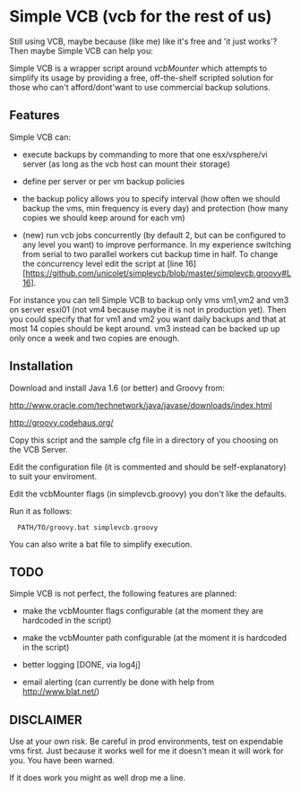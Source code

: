 Simple VCB (vcb for the rest of us)
===================================

Still using VCB, maybe because (like me) like it's free and 'it just works'?
Then maybe Simple VCB can help you:

Simple VCB is a wrapper script around *vcbMounter* which attempts to
simplify its usage by providing a free, off-the-shelf scripted solution
for those who can't afford/dont'want to use commercial backup solutions.

Features
--------

Simple VCB can:

- execute backups by commanding to more that one esx/vsphere/vi server (as long as
  the vcb host can mount their storage)

- define per server or per vm backup policies

- the backup policy allows you to specify interval (how often we should backup the vms, min
  frequency is every day) and protection (how many copies we should keep around
  for each vm)

- (new) run vcb jobs concurrently (by default 2, but can be configured to any level you want)
  to improve performance. In my experience switching from serial to two parallel workers cut backup time
  in half. To change the concurrency level edit the script at [line 16][https://github.com/unicolet/simplevcb/blob/master/simplevcb.groovy#L16].

For instance you can tell Simple VCB to backup only vms vm1,vm2 and vm3
on server esxi01 (not vm4 because maybe it is not in production yet).
Then you could specify that for vm1 and vm2 you want daily backups and
that at most 14 copies should be kept around. 
vm3 instead can be backed up up only once a week and two copies are enough.

Installation
------------

Download and install Java 1.6 (or better) and Groovy from:

http://www.oracle.com/technetwork/java/javase/downloads/index.html

http://groovy.codehaus.org/

Copy this script and the sample cfg file in a directory of you choosing
on the VCB Server.

Edit the configuration file (it is commented and should be self-explanatory)
to suit your enviroment.

Edit the vcbMounter flags (in simplevcb.groovy) you don't like the defaults.

Run it as follows:

      PATH/TO/groovy.bat simplevcb.groovy

You can also write a bat file to simplify execution.

TODO
----

Simple VCB is not perfect, the following features are planned:

- make the vcbMounter flags configurable (at the moment they are hardcoded in the script)

- make the vcbMounter path configurable (at the moment it is hardcoded in the script)

- better logging [DONE, via log4j]

- email alerting (can currently be done with help from http://www.blat.net/)

DISCLAIMER
----------

Use at your own risk. Be careful in prod environments, test on expendable vms first.
Just because it works well for me it doesn't mean it will work for you.
You have been warned.

If it does work you might as well drop me a line.

